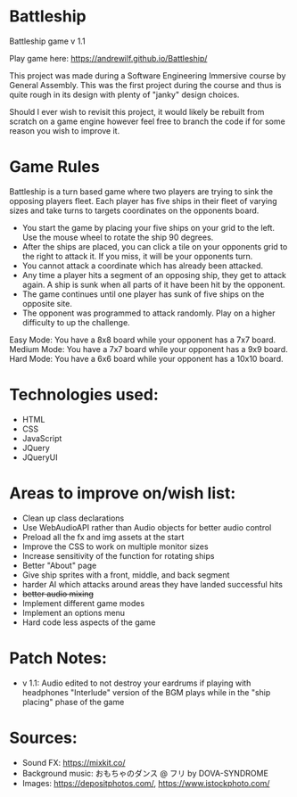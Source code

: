 # Battleship
Battleship game v 1.1

Play game here: https://andrewilf.github.io/Battleship/

This project was made during a Software Engineering Immersive course by General Assembly. This was the first project during the course and thus is quite rough in its design with plenty of "janky" design choices. 

Should I ever wish to revisit this project, it would likely be rebuilt from scratch on a game engine however feel free to branch the code if for some reason you wish to improve it.

# Game Rules
Battleship is a turn based game where two players are trying to sink the opposing players fleet. Each player has five ships in their fleet of varying sizes and take turns to targets coordinates on the opponents board.

- You start the game by placing your five ships on your grid to the left. Use the mouse wheel to rotate the ship 90 degrees.
- After the ships are placed, you can click a tile on your opponents grid to the right to attack it. If you miss, it will be your opponents turn.
- You cannot attack a coordinate which has already been attacked.
- Any time a player hits a segment of an opposing ship, they get to attack again. A ship is sunk when all parts of it have been hit by the opponent.
- The game continues until one player has sunk of five ships on the opposite site.
- The opponent was programmed to attack randomly. Play on a higher difficulty to up the challenge.

Easy Mode: You have a 8x8 board while your opponent has a 7x7 board.
Medium Mode: You have a 7x7 board while your opponent has a 9x9 board.
Hard Mode: You have a 6x6 board while your opponent has a 10x10 board.

# Technologies used:
- HTML
- CSS
- JavaScript
- JQuery
- JQueryUI

# Areas to improve on/wish list:
- Clean up class declarations
- Use WebAudioAPI rather than Audio objects for better audio control
- Preload all the fx and img assets at the start
- Improve the CSS to work on multiple monitor sizes
- Increase sensitivity of the function for rotating ships
- Better "About" page
- Give ship sprites with a front, middle, and back segment
- harder AI which attacks around areas they have landed successful hits
- ~~better audio mixing~~
- Implement different game modes
- Implement an options menu
- Hard code less aspects of the game

# Patch Notes:
- v 1.1: Audio edited to not destroy your eardrums if playing with headphones
         "Interlude" version of the BGM plays while in the "ship placing" phase of the game

# Sources:
- Sound FX: https://mixkit.co/
- Background music: おもちゃのダンス @ フリ by DOVA-SYNDROME
- Images: https://depositphotos.com/,
          https://www.istockphoto.com/

